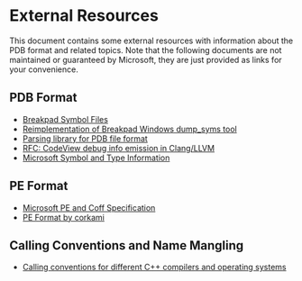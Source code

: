 # External Resources

This document contains some external resources with information about the PDB format and related topics.
Note that the following documents are not maintained or guaranteed by Microsoft, they are just provided
as links for your convenience.

## PDB Format
- [Breakpad Symbol Files](https://chromium.googlesource.com/breakpad/breakpad/+/master/docs/symbol_files.md)
- [Reimplementation of Breakpad Windows dump_syms tool](https://github.com/luser/dump_syms)
- [Parsing library for PDB file format](https://code.google.com/p/pdbparser/w/list)
- [RFC: CodeView debug info emission in Clang/LLVM](http://lists.llvm.org/pipermail/cfe-dev/2015-October/045780.html)
- [Microsoft Symbol and Type Information](http://pierrelib.pagesperso-orange.fr/exec_formats/MS_Symbol_Type_v1.0.pdf)

## PE Format
- [Microsoft PE and Coff Specification](https://msdn.microsoft.com/en-us/windows/hardware/gg463119.aspx)
- [PE Format by corkami](https://code.google.com/p/corkami/wiki/PE)

## Calling Conventions and Name Mangling
- [Calling conventions for different C++ compilers and operating systems](http://www.agner.org/optimize/calling_conventions.pdf)
